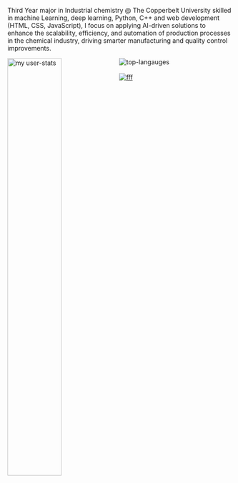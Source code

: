 
Third  Year major in Industrial chemistry @ The Copperbelt University skilled in machine Learning, deep learning, Python, C++
and web development (HTML, CSS, JavaScript), I focus on applying AI-driven solutions to enhance the scalability, efficiency, and automation of production processes in the chemical industry, driving smarter manufacturing and quality control improvements.

<img alt="my user-stats" align="left" width="49%" src="https://github-readme-stats.vercel.app/api?username=Fortune-Siwakwi&show_icons=true">
<img alt="top-langauges" src="https://github-readme-stats.vercel.app/api/top-langs/?username=Fortune-Siwakwi&layout=donut">
<br>
  <int alt="https://github.com/user-attachments/assets/daaee5ff-0084-40ba-ad0a-fb77aa207827.">


  <br>
  <a href="www.linkedin.com/in/fortune-siwakwi-082a64258"><img alt="fff" src="https://github.com/user-attachments/assets/e6883368-9e06-423c-bcc5-35be34edad30"></a>
